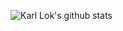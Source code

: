 ![Karl Lok's github stats](https://github-readme-stats.vercel.app/api?username=KR1470R&show_icons=true&theme=graywhite)
